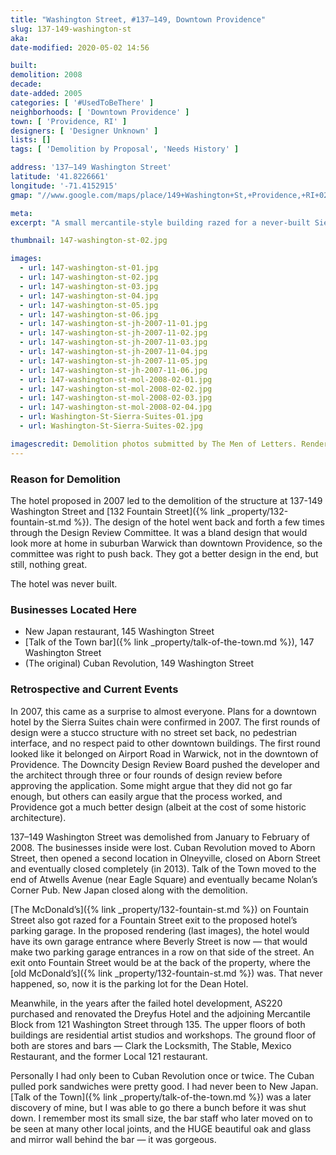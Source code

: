 ```yaml
---
title: "Washington Street, #137–149, Downtown Providence"
slug: 137-149-washington-st
aka:
date-modified: 2020-05-02 14:56

built: 
demolition: 2008
decade: 
date-added: 2005
categories: [ '#UsedToBeThere' ]
neighborhoods: [ 'Downtown Providence' ]
town: [ 'Providence, RI' ]
designers: [ 'Designer Unknown' ]
lists: []
tags: [ 'Demolition by Proposal', 'Needs History' ]

address: '137–149 Washington Street'
latitude: '41.8226661'
longitude: '-71.4152915'
gmap: "//www.google.com/maps/place/149+Washington+St,+Providence,+RI+02903/@41.8226661,-71.4152915,3a,75y,321.27h,90t/data=!3m6!1e1!3m4!1saVoiiARQsh8dqql4-cWvJw!2e0!7i16384!8i8192!4m5!3m4!1s0x89e44512542240e3:0xbcc7c6522678ee08!8m2!3d41.8228099!4d-71.415435"

meta: 
excerpt: "A small mercantile-style building razed for a never-built Sierra Suites Hotel in 2008. This building housed a few well-loved storefronts — New Japan, Cuban Revolution, and the Talk of the Town bar."

thumbnail: 147-washington-st-02.jpg

images:
  - url: 147-washington-st-01.jpg
  - url: 147-washington-st-02.jpg
  - url: 147-washington-st-03.jpg
  - url: 147-washington-st-04.jpg
  - url: 147-washington-st-05.jpg
  - url: 147-washington-st-06.jpg
  - url: 147-washington-st-jh-2007-11-01.jpg
  - url: 147-washington-st-jh-2007-11-02.jpg
  - url: 147-washington-st-jh-2007-11-03.jpg
  - url: 147-washington-st-jh-2007-11-04.jpg
  - url: 147-washington-st-jh-2007-11-05.jpg
  - url: 147-washington-st-jh-2007-11-06.jpg
  - url: 147-washington-st-mol-2008-02-01.jpg
  - url: 147-washington-st-mol-2008-02-02.jpg
  - url: 147-washington-st-mol-2008-02-03.jpg
  - url: 147-washington-st-mol-2008-02-04.jpg
  - url: Washington-St-Sierra-Suites-01.jpg
  - url: Washington-St-Sierra-Suites-02.jpg

imagescredit: Demolition photos submitted by The Men of Letters. Renderings found from news sources. 
---
```


### Reason for Demolition

The hotel proposed in 2007 led to the demolition of the structure at 137-149 Washington Street and [132 Fountain Street]({% link _property/132-fountain-st.md %}). The design of the hotel went back and forth a few times through the Design Review Committee. It was a bland design that would look more at home in suburban Warwick than downtown Providence, so the committee was right to push back. They got a better design in the end, but still, nothing great. 

The hotel was never built. 


### Businesses Located Here

+ New Japan restaurant, 145 Washington Street
+ [Talk of the Town bar]({% link _property/talk-of-the-town.md %}), 147 Washington Street
+ (The original) Cuban Revolution, 149 Washington Street


### Retrospective and Current Events

In 2007, this came as a surprise to almost everyone. Plans for a downtown hotel by the Sierra Suites chain were confirmed in 2007. The first rounds of design were a stucco structure with no street set back, no pedestrian interface, and no respect paid to other downtown buildings. The first round looked like it belonged on Airport Road in Warwick, not in the downtown of Providence. The Downcity Design Review Board pushed the developer and the architect through three or four rounds of design review before approving the application. Some might argue that they did not go far enough, but others can easily argue that the process worked, and Providence got a much better design (albeit at the cost of some historic architecture).

137–149 Washington Street was demolished from January to February of 2008. The businesses inside were lost. Cuban Revolution moved to Aborn Street, then opened a second location in Olneyville, closed on Aborn Street and eventually closed completely (in 2013). Talk of the Town moved to the end of Atwells Avenue (near Eagle Square) and eventually became Nolan’s Corner Pub. New Japan closed along with the demolition. 

[The McDonald’s]({% link _property/132-fountain-st.md %}) on Fountain Street also got razed for a Fountain Street exit to the proposed hotel’s parking garage. In the proposed rendering (last images), the hotel would have its own garage entrance where Beverly Street is now — that would make two parking garage entrances in a row on that side of the street. An exit onto Fountain Street would be at the back of the property, where the [old McDonald’s]({% link _property/132-fountain-st.md %}) was. That never happened, so, now it is the parking lot for the Dean Hotel. 

Meanwhile, in the years after the failed hotel development, AS220 purchased and renovated the Dreyfus Hotel and the adjoining Mercantile Block from 121 Washington Street through 135. The upper floors of both buildings are residential artist studios and workshops. The ground floor of both are stores and bars — Clark the Locksmith, The Stable, Mexico Restaurant, and the former Local 121 restaurant. 

Personally I had only been to Cuban Revolution once or twice. The Cuban pulled pork sandwiches were pretty good. I had never been to New Japan. [Talk of the Town]({% link _property/talk-of-the-town.md %}) was a later discovery of mine, but I was able to go there a bunch before it was shut down. I remember most its small size, the bar staff who later moved on to be seen at many other local joints, and the HUGE beautiful oak and glass and mirror wall behind the bar — it was gorgeous. 
